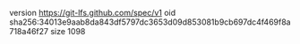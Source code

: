 version https://git-lfs.github.com/spec/v1
oid sha256:34013e9aab8da843df5797dc3653d09d853081b9cb697dc4f469f8a718a46f27
size 1098
